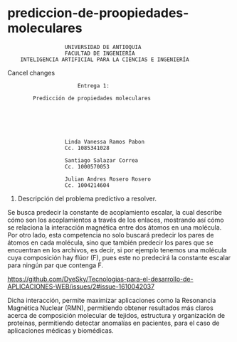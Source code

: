 # prediccion-de-proopiedades-moleculares

                      UNIVERSIDAD DE ANTIOQUIA
                      FACULTAD DE INGENIERÍA
        INTELIGENCIA ARTIFICIAL PARA LA CIENCIAS E INGENIERÍA


Cancel changes


                          Entrega 1:

            Predicción de propiedades moleculares






                      Linda Vanessa Ramos Pabon 
                      Cc. 1085341028

                      Santiago Salazar Correa
                      Cc. 1000570053

                      Julian Andres Rosero Rosero
                      Cc. 1004214604


1. Descripción del problema predictivo a resolver.

Se busca predecir la constante de acoplamiento escalar, la cual describe cómo son los acoplamientos a través de los enlaces, mostrando así cómo se relaciona la interacción magnética entre dos átomos en una molécula. Por otro lado, esta competencia no solo buscará predecir los pares de átomos en cada molécula, sino que también predecir los pares que se encuentran en los archivos, es decir, si por ejemplo tenemos una molécula cuya composición hay flúor (F), pues este no predecirá la constante escalar para ningún par que contenga F.


https://github.com/DyeSky/Tecnologias-para-el-desarrollo-de-APLICACIONES-WEB/issues/2#issue-1610042037

Dicha interacción, permite maximizar aplicaciones como la Resonancia Magnética Nuclear (RMN), permitiendo obtener resultados más claros acerca de composición molecular de tejidos, estructura y organización de proteínas, permitiendo detectar anomalías en pacientes, para el caso de aplicaciones médicas y biomédicas.
